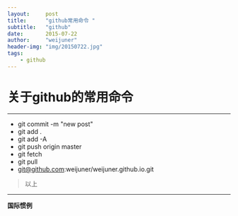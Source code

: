```yaml
---
layout:     post
title:      "github常用命令 "
subtitle:   "github"
date:       2015-07-22
author:     "weijuner"
header-img: "img/20150722.jpg"
tags:
    - github
---
```

# 关于github的常用命令


---

 - git commit -m "new post"
 - git add .
 - git add -A
 - git push origin master
 - git fetch
 - git pull
 - git@github.com:weijuner/weijuner.github.io.git
 

> 以上


----------

 **国际惯例**


  [1]: /img/20150722.jpg